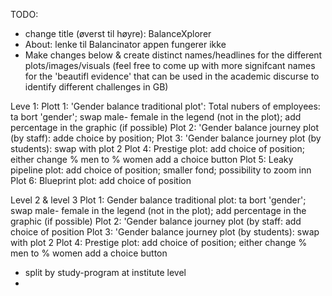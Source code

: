 TODO:

- change title (øverst til høyre): BalanceXplorer
- About: lenke til Balancinator appen fungerer ikke
- Make changes below & create distinct names/headlines for the different plots/images/visuals (feel free to come up with more signifcant names for the 'beautifl evidence' that can be used in the academic discurse to identify different challenges in GB)

Leve 1:
  Plott 1: 'Gender balance traditional plot': Total nubers of employees: ta bort 'gender'; swap male- female in the legend (not in the plot); add percentage in the graphic (if possible)
  Plot 2: 'Gender balance journey plot (by staff):  adde choice by position; 
  Plot 3: 'Gender balance journey plot (by students): swap with plot 2
  Plot 4: Prestige plot: add choice of position; either change % men to % women add a choice button
  Plot 5: Leaky pipeline plot: add choice of position; smaller fond; possibility to zoom inn
  Plot 6: Blueprint plot: add choice of position
  
  
 Level 2 & level 3
 Plot 1: Gender balance traditional plot: ta bort 'gender'; swap male- female in the legend (not in the plot); add percentage in the graphic (if possible)
 Plot 2: 'Gender balance journey plot (by staff: add choice of position
 Plot 3: 'Gender balance journey plot (by students): swap with plot 2
 Plot 4: Prestige plot: add choice of position; either change % men to % women add a choice button



- split by study-program at institute level
- 
